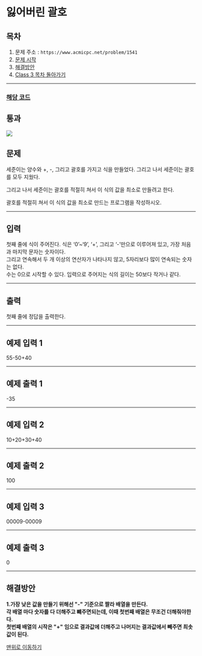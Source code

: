 # 잃어버린 괄호

## 목차

1. 문제 주소 : `https://www.acmicpc.net/problem/1541`
2. [문제 시작](#문제)
3. [해결방안](#해결방안)
4. [Class 3 목차 돌아가기](../README.md)
___

### [해당 코드](./잃어버린괄호.java)

## 통과

<img src="https://github.com/user-attachments/assets/c2c56ce3-0ba1-49e5-b212-639dc5f43434">

## 문제

세준이는 양수와 +, -, 그리고 괄호를 가지고 식을 만들었다. 그리고 나서 세준이는 괄호를 모두 지웠다.

그리고 나서 세준이는 괄호를 적절히 쳐서 이 식의 값을 최소로 만들려고 한다.

괄호를 적절히 쳐서 이 식의 값을 최소로 만드는 프로그램을 작성하시오.

___

## 입력

첫째 줄에 식이 주어진다. 식은 ‘0’~‘9’, ‘+’, 그리고 ‘-’만으로 이루어져 있고, 가장 처음과 마지막 문자는 숫자이다.<br>
그리고 연속해서 두 개 이상의 연산자가 나타나지 않고, 5자리보다 많이 연속되는 숫자는 없다.<br>
수는 0으로 시작할 수 있다. 입력으로 주어지는 식의 길이는 50보다 작거나 같다.

___

## 출력

첫째 줄에 정답을 출력한다.

___

## 예제 입력 1

55-50+40

---

## 예제 출력 1

-35

---

## 예제 입력 2

10+20+30+40

---

## 예제 출력 2

100

---

## 예제 입력 3

00009-00009

---

## 예제 출력 3

0

---

## 해결방안
**1.가장 낮은 값을 만들기 위해선 "-" 기준으로 짤라 배열을 만든다.** <br>
**각 배열 마다 숫자를 다 더해주고 뺴주면되는데, 이때 첫번째 배열은 무조건 더해줘야한다.**<br>
**첫번째 배열의 시작은 "+" 임으로 결과값에 더해주고 나머지는 결과값에서 빼주면 최솟값이 된다.**<br>

[맨위로 이동하기](#잃어버린-괄호)